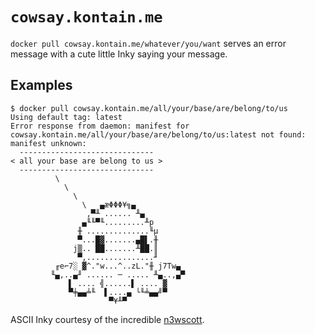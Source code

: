 # `cowsay.kontain.me`

`docker pull cowsay.kontain.me/whatever/you/want` serves an error message with a cute little Inky saying your message.

## Examples

```
$ docker pull cowsay.kontain.me/all/your/base/are/belong/to/us
Using default tag: latest
Error response from daemon: manifest for cowsay.kontain.me/all/your/base/are/belong/to/us:latest not found: manifest unknown:
  ------------------------------
< all your base are belong to us >
  ------------------------------
          \
            \
              \
                \   ▄æΦΦΦ¥╗▄
                 ,▀╨ ...... ╨▄
                ▄╙╙▀╙.........╨p
               ╫ ..............╙µ
               ▀...█▓.......▄█▌.╫
              j▒.. ██.......╨██.║
               ▀,...............╜
          ╓e⌐7░ ▓^."w...^..zL."╫ j7Tw▄
         ╙▄,..▄╜ ...... ─ ..... ╨▄..,▄▀
             ▌ .... ╣......▌ .... ▓
             ▀╪▄▄╧╙  ▌....▄ └╙╧▄▄╝▀
                      ▀¥╨▀
```

ASCII Inky courtesy of the incredible [n3wscott](https://github.com/n3wscott).

